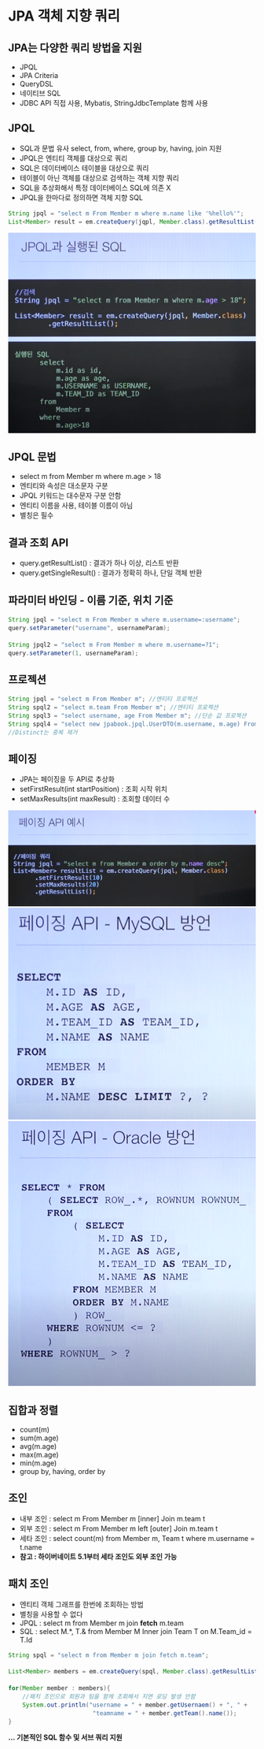 # JPA 객체 지향 쿼리

## JPA는 다양한 쿼리 방법을 지원
- JPQL
- JPA Criteria
- QueryDSL
- 네이티브 SQL
- JDBC API 직접 사용, Mybatis, StringJdbcTemplate 함께 사용


## JPQL
- SQL과 문법 유사 select, from, where, group by, having, join 지원
- JPQL은 엔티티 객체를 대상으로 쿼리
- SQL은 데이터베이스 테이블을 대상으로 쿼리
- 테이블이 아닌 객체를 대상으로 검색하는 객체 지향 쿼리 
- SQL을 추상화해서 특정 데이터베이스 SQL에 의존 X
- JPQL을 한마다로 정의하면 객체 지향 SQL

```java
String jpql = "select m From Member m where m.name like '%hello%'";
List<Member> result = em.createQuery(jqpl, Member.class).getResultList();
```
<img src="/img/img27.png">

## JPQL 문법
- select m from Member m where m.age > 18
- 엔티티와 속성은 대소문자 구분
- JPQL 키워드는 대수문자 구분 안함
- 엔티티 이름을 사용, 테이블 이름이 아님
- 별칭은 필수

## 결과 조회 API
- query.getResultList() : 결과가 하나 이상, 리스트 반환
- query.getSingleResult() : 결과가 정확히 하나, 단일 객체 반환

## 파라미터 바인딩 - 이름 기준, 위치 기준
```java
String jpql = "select m From Member m where m.username=:username";
query.setParameter("username", usernameParam);

String jpql2 = "select m From Member m where m.username=?1";
query.setParameter(1, usernameParam);
```

## 프로젝션
```java
String jpql = "select m From Member m"; //엔티티 프로젝션
String spql2 = "select m.team From Member m"; //엔티티 프로젝션
String spql3 = "select username, age From Member m"; //단순 값 프로젝션
String spql4 = "select new jpabook.jpql.UserDTO(m.username, m.age) From Member m"; //new : 단순 값을 DTO로 바로 조회
//Distinct는 중복 제거 
```

## 페이징
- JPA는 페이징을 두 API로 추상화
- setFirstResult(int startPosition) : 조회 시작 위치
- setMaxResults(int maxResult) : 조회할 데이터 수

<img src="/img/img28.png">
<img src="/img/img29.png">
<img src="/img/img30.png">

## 집합과 정렬
- count(m)
- sum(m.age)
- avg(m.age)
- max(m.age)
- min(m.age)
- group by, having, order by

## 조인
- 내부 조인 : select m From Member m [inner] Join m.team t
- 외부 조인 : select m From Member m left [outer] Join m.team t
- 세타 조인 : select count(m) from Member m, Team t where m.username = t.name
- **참고 : 하이버네이트 5.1부터 세타 조인도 외부 조인 가능**

## 패치 조인
- 엔티티 객체 그래프를 한번에 조회하는 방법
- 별칭을 사용할 수 없다
- JPQL : select m from Member m join **fetch** m.team
- SQL : select M.*, T.& from Member M Inner join Team T on M.Team_id = T.Id

```java
String spql = "select m from Member m join fetch m.team";

List<Member> members = em.createQuery(spql, Member.class).getResultList();

for(Member member : members){
    //패치 조인으로 회원과 팀을 함께 조회해서 지연 로딩 발생 안함
    System.out.println("username = " + member.getUsernaem() + ", " + 
                        "teamname = " + member.getTeam().name());
}
```

**... 기본적인 SQL 함수 및 서브 쿼리 지원**
